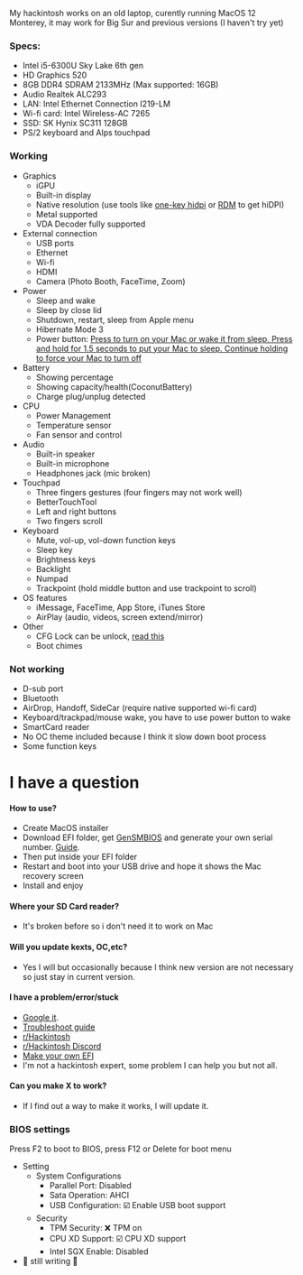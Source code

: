 My hackintosh works on an old laptop, curently running MacOS 12 Monterey, it may work for Big Sur and previous versions (I haven't try yet)
### Specs:
- Intel i5-6300U Sky Lake 6th gen
- HD Graphics 520
- 8GB DDR4 SDRAM 2133MHz (Max supported: 16GB)
- Audio Realtek ALC293
- LAN: Intel Ethernet Connection I219-LM
- Wi-fi card: Intel Wireless-AC 7265
- SSD: SK Hynix SC311 128GB
- PS/2 keyboard and Alps touchpad
### Working
- Graphics
	- iGPU
	- Built-in display
	- Native resolution (use tools like [one-key hidpi](https://github.com/xzhih/one-key-hidpi) or [RDM](https://github.com/avibrazil/RDM) to get hiDPI)
	- Metal supported
	- VDA Decoder fully supported
- External connection
	- USB ports
	- Ethernet
	- Wi-fi
	- HDMI
	- Camera (Photo Booth, FaceTime, Zoom)
- Power
	- Sleep and wake
	- Sleep by close lid
	- Shutdown, restart, sleep from Apple menu
	- Hibernate Mode 3
	- Power button: [Press to turn on your Mac or wake it from sleep. Press and hold for 1.5 seconds to put your Mac to sleep. Continue holding to force your Mac to turn off](https://support.apple.com/en-us/HT201236#sleep)
- Battery
	- Showing percentage
	- Showing capacity/health(CoconutBattery)
	- Charge plug/unplug detected
- CPU 
	- Power Management
	- Temperature sensor
	- Fan sensor and control
- Audio
	- Built-in speaker
	- Built-in microphone
	- Headphones jack (mic broken)
- Touchpad
	- Three fingers gestures (four fingers may not work well)
	- BetterTouchTool
	- Left and right buttons
	- Two fingers scroll
- Keyboard
	- Mute, vol-up, vol-down function keys
 	- Sleep key
	- Brightness keys
	- Backlight
	- Numpad 
	- Trackpoint (hold middle button and use trackpoint to scroll)
- OS features
	- iMessage, FaceTime, App Store, iTunes Store
	- AirPlay (audio, videos, screen extend/mirror)
- Other
	- CFG Lock can be unlock, [read this](https://dortania.github.io/OpenCore-Post-Install/misc/msr-lock.html#disabling-cfg-lock)
	- Boot chimes
### Not working
- D-sub port
- Bluetooth
- AirDrop, Handoff, SideCar (require native supported wi-fi card)
- Keyboard/trackpad/mouse wake, you have to use power button to wake
- SmartCard reader
- No OC theme included because I think it slow down boot process
- Some function keys
# I have a question
#### How to use?
- Create MacOS installer 
- Download EFI folder, get [GenSMBIOS](https://github.com/corpnewt/GenSMBIOS) and generate your own serial number. [Guide](https://dortania.github.io/OpenCore-Install-Guide/config-laptop.plist/skylake.html#platforminfo).
- Then put inside your EFI folder
- Restart and boot into your USB drive and hope it shows the Mac recovery screen
- Install and enjoy
#### Where your SD Card reader?
- It's broken before so i don't need it to work on Mac
#### Will you update kexts, OC,etc?
- Yes I will but occasionally because I think new version are not necessary so just stay in current version.
#### I have a problem/error/stuck
- [Google it](https://www.google.com).
- [Troubleshoot guide](https://dortania.github.io/OpenCore-Install-Guide/troubleshooting/troubleshooting.html)
- [r/Hackintosh](https://www.reddit.com/r/hackintosh/)
- [r/Hackintosh Discord](https://discord.gg/u8V7N5C)
- [Make your own EFI](https://dortania.github.io/OpenCore-Install-Guide/prerequisites.html)
- I'm not a hackintosh expert, some problem I can help you but not all.
#### Can you make X to work?
- If I find out a way to make it works, I will update it.
### BIOS settings
Press F2 to boot to BIOS, press F12 or Delete for boot menu
- Setting
	- System Configurations
		- Parallel Port: Disabled
		- Sata Operation: AHCI
		- USB Configuration: ☑️ Enable USB boot support
	- Security
		- TPM Security: ❌ TPM on
		- CPU XD Support: ☑️ CPU XD support
		- Intel SGX Enable: Disabled
-  🚧 still writing 🚧
